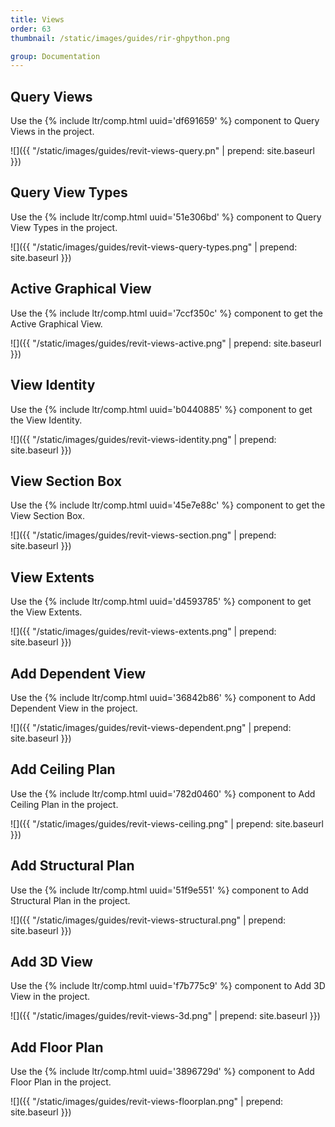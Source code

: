 ```yaml
---
title: Views
order: 63
thumbnail: /static/images/guides/rir-ghpython.png

group: Documentation
---
```


## Query Views

Use the {% include ltr/comp.html uuid='df691659' %} component to Query Views in the project.

![]({{ "/static/images/guides/revit-views-query.pn" | prepend: site.baseurl }})

## Query View Types

Use the {% include ltr/comp.html uuid='51e306bd' %} component to Query View Types in the project.

![]({{ "/static/images/guides/revit-views-query-types.png" | prepend: site.baseurl }})


## Active Graphical View

Use the {% include ltr/comp.html uuid='7ccf350c' %} component to get the Active Graphical View.

![]({{ "/static/images/guides/revit-views-active.png" | prepend: site.baseurl }})

## View Identity

Use the {% include ltr/comp.html uuid='b0440885' %} component to get the View Identity.

![]({{ "/static/images/guides/revit-views-identity.png" | prepend: site.baseurl }})

## View Section Box

Use the {% include ltr/comp.html uuid='45e7e88c' %} component to get the View Section Box.

![]({{ "/static/images/guides/revit-views-section.png" | prepend: site.baseurl }})

## View Extents

Use the {% include ltr/comp.html uuid='d4593785' %} component to get the View Extents.

![]({{ "/static/images/guides/revit-views-extents.png" | prepend: site.baseurl }})

## Add Dependent View

Use the {% include ltr/comp.html uuid='36842b86' %} component to Add Dependent View in the project.

![]({{ "/static/images/guides/revit-views-dependent.png" | prepend: site.baseurl }})

## Add Ceiling Plan

Use the {% include ltr/comp.html uuid='782d0460' %} component to Add Ceiling Plan in the project.

![]({{ "/static/images/guides/revit-views-ceiling.png" | prepend: site.baseurl }})

## Add Structural Plan

Use the {% include ltr/comp.html uuid='51f9e551' %} component to Add Structural Plan in the project.

![]({{ "/static/images/guides/revit-views-structural.png" | prepend: site.baseurl }})

## Add 3D View

Use the {% include ltr/comp.html uuid='f7b775c9' %} component to Add 3D View in the project.

![]({{ "/static/images/guides/revit-views-3d.png" | prepend: site.baseurl }})

## Add Floor Plan

Use the {% include ltr/comp.html uuid='3896729d' %} component to Add Floor Plan in the project.

![]({{ "/static/images/guides/revit-views-floorplan.png" | prepend: site.baseurl }})

